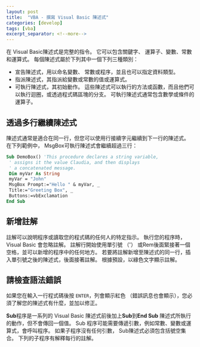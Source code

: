 ```yaml
---
layout: post
title:  "VBA - 撰寫 Visual Basic 陳述式"
categories: [develop]
tags: [vba]
excerpt_separator: <!--more-->
---
```


在 Visual Basic陳述式是完整的指令。 它可以包含關鍵字、 運算子、變數、常數和運算式。 每個陳述式屬於下列其中一個下列三種類別：
*	宣告陳述式，用以命名變數、 常數或程序，並且也可以指定資料類型。
*	指派陳述式，其指派給變數或常數的值或運算式。<!--more-->
*	可執行陳述式，其初始動作。 這些陳述式可以執行的方法或函數，而且他們可以執行迴圈，或透過程式碼區塊的分支。 可執行陳述式通常包含數學或條件的運算子。

## 透過多行繼續陳述式

陳述式通常是適合在同一行，但您可以使用行接續字元繼續到下一行的陳述式。 在下列範例中， MsgBox可執行陳述式會繼續超過三行：

```vb
Sub DemoBox() 'This procedure declares a string variable, 
 ' assigns it the value Claudia, and then displays 
 ' a concatenated message. 
 Dim myVar As String 
 myVar = "John" 
 MsgBox Prompt:="Hello " & myVar, _ 
 Title:="Greeting Box", _ 
 Buttons:=vbExclamation 
End Sub
```

## 新增註解

註解可以說明程序或讀取您的程式碼的任何人的特定指示。 執行您的程序時，Visual Basic 會忽略註解。 註解行開始使用單引號 （'） 或Rem後面緊接著一個空格，並可以新增的程序中的任何地方。 若要將註解新增至陳述式的同一行，插入單引號之後的陳述式，後面接著註解。 根據預設，以綠色文字顯示註解。

## 請檢查語法錯誤

如果您在輸入一行程式碼後按 `ENTER`，列會顯示紅色 （錯誤訊息也會顯示），您必須了解您的陳述式有什麼，並加以修正。

**Sub**程序是一系列的 Visual Basic 陳述式前後加上**Sub**到**End Sub** 陳述式所執行的動作，但不會傳回一個值。 Sub 程序可能需要傳遞引數，例如常數、變數或運算式，會呼叫程序。 如果子程序沒有任何引數， Sub陳述式必須包含括號空集合。
下列的子程序有解釋每行的註解。
